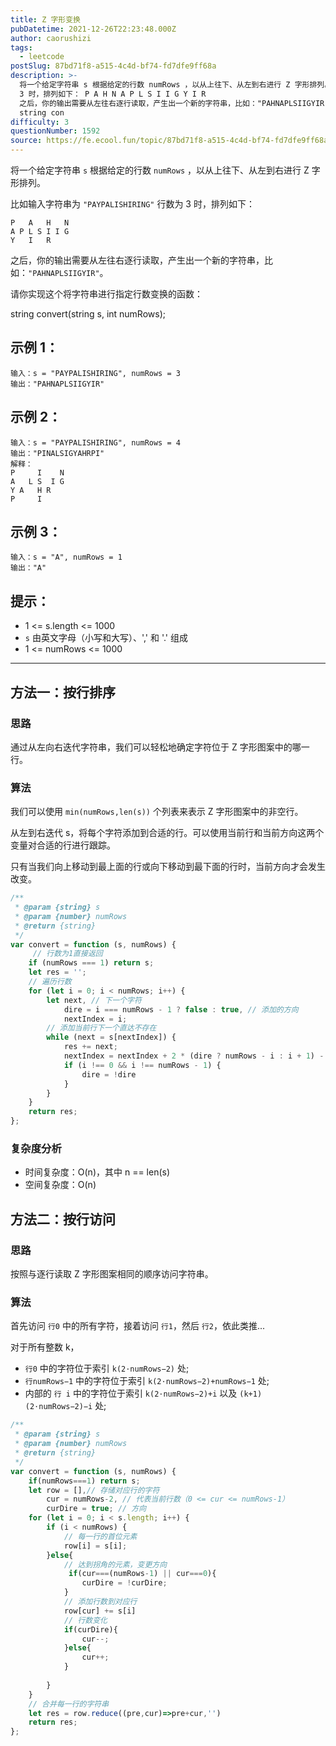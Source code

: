 ```yaml
---
title: Z 字形变换
pubDatetime: 2021-12-26T22:23:48.000Z
author: caorushizi
tags:
  - leetcode
postSlug: 87bd71f8-a515-4c4d-bf74-fd7dfe9ff68a
description: >-
  将一个给定字符串 s 根据给定的行数 numRows ，以从上往下、从左到右进行 Z 字形排列。 比如输入字符串为 "PAYPALISHIRING" 行数为
  3 时，排列如下： P A H N A P L S I I G Y I R
  之后，你的输出需要从左往右逐行读取，产生出一个新的字符串，比如："PAHNAPLSIIGYIR"。 请你实现这个将字符串进行指定行数变换的函数：
  string con
difficulty: 3
questionNumber: 1592
source: https://fe.ecool.fun/topic/87bd71f8-a515-4c4d-bf74-fd7dfe9ff68a
---
```


将一个给定字符串 `s` 根据给定的行数 `numRows` ，以从上往下、从左到右进行 Z 字形排列。

比如输入字符串为 `"PAYPALISHIRING"` 行数为 3 时，排列如下：

```
P   A   H   N
A P L S I I G
Y   I   R
```

之后，你的输出需要从左往右逐行读取，产生出一个新的字符串，比如：`"PAHNAPLSIIGYIR"`。

请你实现这个将字符串进行指定行数变换的函数：

string convert(string s, int numRows);

## 示例 1：

```
输入：s = "PAYPALISHIRING", numRows = 3
输出："PAHNAPLSIIGYIR"
```

## 示例 2：

```
输入：s = "PAYPALISHIRING", numRows = 4
输出："PINALSIGYAHRPI"
解释：
P     I    N
A   L S  I G
Y A   H R
P     I
```

## 示例 3：

```
输入：s = "A", numRows = 1
输出："A"
```

## 提示：

* 1 <= s.length <= 1000
* `s` 由英文字母（小写和大写）、',' 和 '.' 组成
* 1 <= numRows <= 1000





---

## 方法一：按行排序

### 思路

通过从左向右迭代字符串，我们可以轻松地确定字符位于 Z 字形图案中的哪一行。

### 算法

我们可以使用 `min(numRows,len(s))` 个列表来表示 Z 字形图案中的非空行。

从左到右迭代 s，将每个字符添加到合适的行。可以使用当前行和当前方向这两个变量对合适的行进行跟踪。

只有当我们向上移动到最上面的行或向下移动到最下面的行时，当前方向才会发生改变。

```javascript
/**
 * @param {string} s
 * @param {number} numRows
 * @return {string}
 */
var convert = function (s, numRows) {
     // 行数为1直接返回
    if (numRows === 1) return s;
    let res = '';
    // 遍历行数
    for (let i = 0; i < numRows; i++) {
        let next, // 下一个字符
            dire = i === numRows - 1 ? false : true, // 添加的方向
            nextIndex = i;
        // 添加当前行下一个直达不存在
        while (next = s[nextIndex]) {
            res += next;
            nextIndex = nextIndex + 2 * (dire ? numRows - i : i + 1) - 2;
            if (i !== 0 && i !== numRows - 1) {
                dire = !dire
            }
        }
    }
    return res;
};
```

### 复杂度分析

* 时间复杂度：O(n)，其中 n == len(s)
* 空间复杂度：O(n)


## 方法二：按行访问

### 思路

按照与逐行读取 Z 字形图案相同的顺序访问字符串。

### 算法

首先访问 `行0` 中的所有字符，接着访问 `行1`，然后 `行2`，依此类推...

对于所有整数 k，

* `行0` 中的字符位于索引 `k(2⋅numRows−2)` 处;
* `行numRows−1` 中的字符位于索引 `k(2⋅numRows−2)+numRows−1` 处;
* 内部的 `行 i` 中的字符位于索引 `k(2⋅numRows−2)+i` 以及 `(k+1)(2⋅numRows−2)−i` 处;

```javascript
/**
 * @param {string} s
 * @param {number} numRows
 * @return {string}
 */
var convert = function (s, numRows) {
    if(numRows===1) return s;
    let row = [],// 存储对应行的字符
        cur = numRows-2, // 代表当前行数（0 <= cur <= numRows-1）
        curDire = true; // 方向
    for (let i = 0; i < s.length; i++) {
        if (i < numRows) {
            // 每一行的首位元素
            row[i] = s[i];
        }else{
            // 达到拐角的元素，变更方向
             if(cur===(numRows-1) || cur===0){
                curDire = !curDire;
            }
            // 添加行数到对应行
            row[cur] += s[i]
            // 行数变化
            if(curDire){
                cur--;
            }else{
                cur++;
            }
           
        }
    }
    // 合并每一行的字符串
    let res = row.reduce((pre,cur)=>pre+cur,'')
    return res;
};
```

